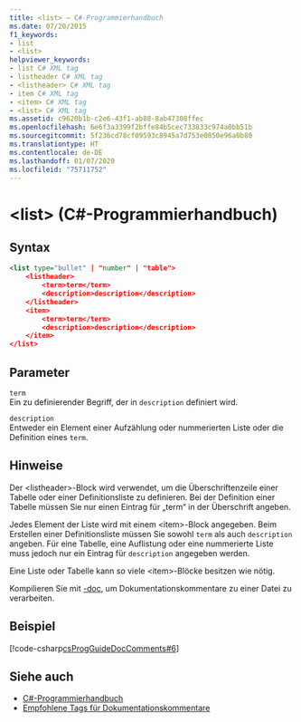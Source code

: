 ```yaml
---
title: <list> – C#-Programmierhandbuch
ms.date: 07/20/2015
f1_keywords:
- list
- <list>
helpviewer_keywords:
- list C# XML tag
- listheader C# XML tag
- <listheader> C# XML tag
- item C# XML tag
- <item> C# XML tag
- <list> C# XML tag
ms.assetid: c9620b1b-c2e6-43f1-ab88-8ab47308ffec
ms.openlocfilehash: 6e6f3a3399f2bffe84b5cec733833c974a0bb51b
ms.sourcegitcommit: 5f236cd78cf09593c8945a7d753e0850e96a0b80
ms.translationtype: HT
ms.contentlocale: de-DE
ms.lasthandoff: 01/07/2020
ms.locfileid: "75711752"
---
```

# <a name="list-c-programming-guide"></a>\<list> (C#-Programmierhandbuch)
## <a name="syntax"></a>Syntax  
  
```xml  
<list type="bullet" | "number" | "table">  
    <listheader>  
        <term>term</term>  
        <description>description</description>  
    </listheader>  
    <item>  
        <term>term</term>  
        <description>description</description>  
    </item>  
</list>  
```  
  
## <a name="parameters"></a>Parameter  
 `term`  
 Ein zu definierender Begriff, der in `description` definiert wird.  
  
 `description`  
 Entweder ein Element einer Aufzählung oder nummerierten Liste oder die Definition eines `term`.  
  
## <a name="remarks"></a>Hinweise  
 Der \<listheader>-Block wird verwendet, um die Überschriftenzeile einer Tabelle oder einer Definitionsliste zu definieren. Bei der Definition einer Tabelle müssen Sie nur einen Eintrag für „term“ in der Überschrift angeben.  
  
 Jedes Element der Liste wird mit einem \<item>-Block angegeben. Beim Erstellen einer Definitionsliste müssen Sie sowohl `term` als auch `description` angeben. Für eine Tabelle, eine Auflistung oder eine nummerierte Liste muss jedoch nur ein Eintrag für `description` angegeben werden.  
  
 Eine Liste oder Tabelle kann so viele \<item>-Blöcke besitzen wie nötig.  
  
 Kompilieren Sie mit [-doc](../../language-reference/compiler-options/doc-compiler-option.md), um Dokumentationskommentare zu einer Datei zu verarbeiten.  
  
## <a name="example"></a>Beispiel  
 [!code-csharp[csProgGuideDocComments#6](~/samples/snippets/csharp/VS_Snippets_VBCSharp/csProgGuideDocComments/CS/DocComments.cs#6)]  
  
## <a name="see-also"></a>Siehe auch

- [C#-Programmierhandbuch](../index.md)
- [Empfohlene Tags für Dokumentationskommentare](./recommended-tags-for-documentation-comments.md)
